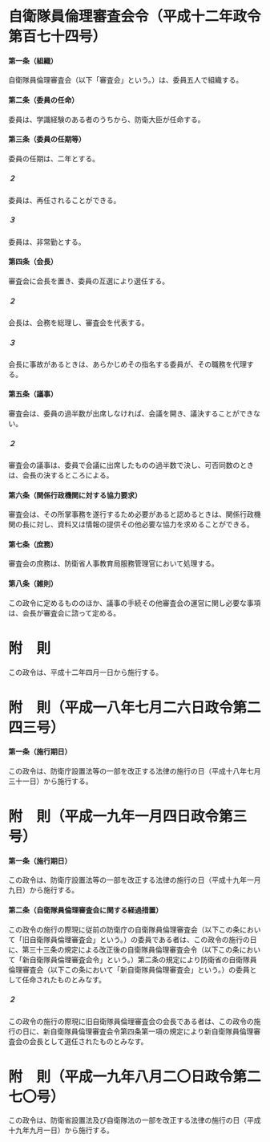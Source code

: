 # 自衛隊員倫理審査会令（平成十二年政令第百七十四号）
#### 第一条（組織）
自衛隊員倫理審査会（以下「審査会」という。）は、委員五人で組織する。
#### 第二条（委員の任命）
委員は、学識経験のある者のうちから、防衛大臣が任命する。
#### 第三条（委員の任期等）
委員の任期は、二年とする。
##### ２
委員は、再任されることができる。
##### ３
委員は、非常勤とする。
#### 第四条（会長）
審査会に会長を置き、委員の互選により選任する。
##### ２
会長は、会務を総理し、審査会を代表する。
##### ３
会長に事故があるときは、あらかじめその指名する委員が、その職務を代理する。
#### 第五条（議事）
審査会は、委員の過半数が出席しなければ、会議を開き、議決することができない。
##### ２
審査会の議事は、委員で会議に出席したものの過半数で決し、可否同数のときは、会長の決するところによる。
#### 第六条（関係行政機関に対する協力要求）
審査会は、その所掌事務を遂行するため必要があると認めるときは、関係行政機関の長に対し、資料又は情報の提供その他必要な協力を求めることができる。
#### 第七条（庶務）
審査会の庶務は、防衛省人事教育局服務管理官において処理する。
#### 第八条（雑則）
この政令に定めるもののほか、議事の手続その他審査会の運営に関し必要な事項は、会長が審査会に諮って定める。
# 附　則
この政令は、平成十二年四月一日から施行する。
# 附　則（平成一八年七月二六日政令第二四三号）
#### 第一条（施行期日）
この政令は、防衛庁設置法等の一部を改正する法律の施行の日（平成十八年七月三十一日）から施行する。
# 附　則（平成一九年一月四日政令第三号）
#### 第一条（施行期日）
この政令は、防衛庁設置法等の一部を改正する法律の施行の日（平成十九年一月九日）から施行する。
#### 第二条（自衛隊員倫理審査会に関する経過措置）
この政令の施行の際現に従前の防衛庁の自衛隊員倫理審査会（以下この条において「旧自衛隊員倫理審査会」という。）の委員である者は、この政令の施行の日に、第三十三条の規定による改正後の自衛隊員倫理審査会令（以下この条において「新自衛隊員倫理審査会令」という。）第二条の規定により防衛省の自衛隊員倫理審査会（以下この条において「新自衛隊員倫理審査会」という。）の委員として任命されたものとみなす。
##### ２
この政令の施行の際現に旧自衛隊員倫理審査会の会長である者は、この政令の施行の日に、新自衛隊員倫理審査会令第四条第一項の規定により新自衛隊員倫理審査会の会長として選任されたものとみなす。
# 附　則（平成一九年八月二〇日政令第二七〇号）
この政令は、防衛省設置法及び自衛隊法の一部を改正する法律の施行の日（平成十九年九月一日）から施行する。
